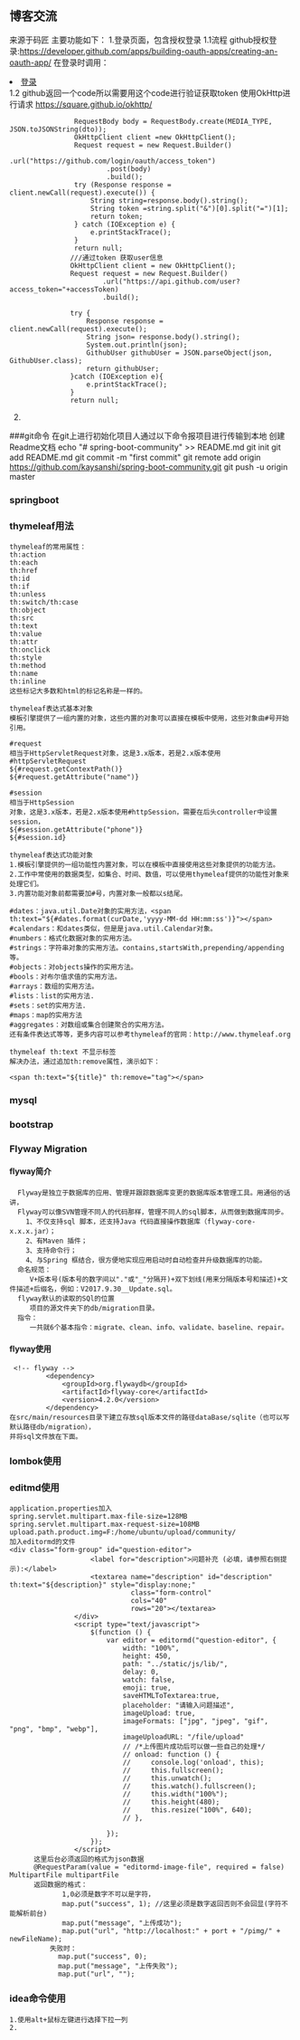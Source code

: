 ## 博客交流
来源于码匠
  主要功能如下：
    1.登录页面，包含授权登录
        1.1流程
        github授权登录:https://developer.github.com/apps/building-oauth-apps/creating-an-oauth-app/
        在登录时调用：
            <li><a href="https://github.com/login/oauth/authorize?client_id=7ca29fa415327edbec6c&redirect_uri=http://localhost:8081/callback&scope=user&state=1">登录</a></li>
        1.2 github返回一个code所以需要用这个code进行验证获取token
            使用OkHttp进行请求 https://square.github.io/okhttp/

                    RequestBody body = RequestBody.create(MEDIA_TYPE, JSON.toJSONString(dto));
                    OkHttpClient client =new OkHttpClient();
                    Request request = new Request.Builder()
                            .url("https://github.com/login/oauth/access_token")
                            .post(body)
                            .build();
                    try (Response response = client.newCall(request).execute()) {
                        String string=response.body().string();
                        String token =string.split("&")[0].split("=")[1];
                        return token;
                    } catch (IOException e) {
                        e.printStackTrace();
                    }
                    return null;
                   ///通过token 获取user信息
                   OkHttpClient client = new OkHttpClient();
                   Request request = new Request.Builder()
                           .url("https://api.github.com/user?access_token="+accessToken)
                           .build();
                    
                   try {
                       Response response = client.newCall(request).execute();
                       String json= response.body().string();
                       System.out.println(json);
                       GithubUser githubUser = JSON.parseObject(json, GithubUser.class);
                       return githubUser;
                   }catch (IOException e){
                       e.printStackTrace();
                   }
                   return null;
                  
    
   2.
###git命令
在git上进行初始化项目人通过以下命令报项目进行传输到本地
    创建Readme文档
echo "# spring-boot-community" >> README.md
git init
git add README.md
git commit -m "first commit"
git remote add origin https://github.com/kaysanshi/spring-boot-community.git
git push -u origin master
### springboot
### thymeleaf用法
    thymeleaf的常用属性：
    th:action
    th:each
    th:href
    th:id
    th:if
    th:unless
    th:switch/th:case
    th:object
    th:src
    th:text
    th:value
    th:attr
    th:onclick
    th:style
    th:method
    th:name
    th:inline
    这些标记大多数和html的标记名称是一样的。
    
    thymeleaf表达式基本对象
    模板引擎提供了一组内置的对象，这些内置的对象可以直接在模板中使用，这些对象由#号开始引用。
    
    #request
    相当于HttpServletRequest对象，这是3.x版本，若是2.x版本使用#httpServletRequest
    ${#request.getContextPath()}
    ${#request.getAttribute("name")}
    
    #session
    相当于HttpSession
    对象，这是3.x版本，若是2.x版本使用#httpSession，需要在后头controller中设置session，
    ${#session.getAttribute("phone")}
    ${#session.id}
    
    thymeleaf表达式功能对象
    1.模板引擎提供的一组功能性内置对象，可以在模板中直接使用这些对象提供的功能方法。
    2.工作中常使用的数据类型，如集合、时间、数值，可以使用thymeleaf提供的功能性对象来处理它们。
    3.内置功能对象前都需要加#号，内置对象一般都以s结尾。
    
    #dates：java.util.Date对象的实用方法，<span th:text="${#dates.format(curDate,'yyyy-MM-dd HH:mm:ss')}"></span>
    #calendars：和dates类似，但是是java.util.Calendar对象。
    #numbers：格式化数据对象的实用方法。
    #strings：字符串对象的实用方法。contains,startsWith,prepending/appending等。
    #objects：对objects操作的实用方法。
    #bools：对布尔值求值的实用方法。
    #arrays：数组的实用方法。
    #lists：list的实用方法.
    #sets：set的实用方法.
    #maps：map的实用方法
    #aggregates：对数组或集合创建聚合的实用方法。
    还有条件表达式等等，更多内容可以参考thymeleaf的官网：http://www.thymeleaf.org
    
    thymeleaf th:text 不显示标签
    解决办法，通过追加th:remove属性，演示如下：
    
    <span th:text="${title}" th:remove="tag"></span>
### mysql
### bootstrap

### Flyway Migration
     
 #### flyway简介
      Flyway是独立于数据库的应用、管理并跟踪数据库变更的数据库版本管理工具。用通俗的话讲，
      Flyway可以像SVN管理不同人的代码那样，管理不同人的sql脚本，从而做到数据库同步。 
        1、不仅支持sql 脚本，还支持Java 代码直接操作数据库（flyway-core-x.x.x.jar）；
        2、有Maven 插件；
        3、支持命令行；
        4、与Spring 框结合，很方便地实现应用启动时自动检查并升级数据库的功能。
      命名规范：
         V+版本号(版本号的数字间以"."或"_"分隔开)+双下划线(用来分隔版本号和描述)+文件描述+后缀名，例如：V2017.9.30__Update.sql。
      flyway默认的读取的SQl的位置
         项目的源文件夹下的db/migration目录。
      指令：
         一共就6个基本指令：migrate、clean、info、validate、baseline、repair。   
 #### flyway使用
     <!-- flyway -->
             <dependency>
                 <groupId>org.flywaydb</groupId>
                 <artifactId>flyway-core</artifactId>
                 <version>4.2.0</version>
             </dependency>
    在src/main/resources目录下建立存放sql版本文件的路径dataBase/sqlite（也可以写默认路径db/migration），
    并将sql文件放在下面。
### lombok使用
    
### editmd使用
    application.properties加入
    spring.servlet.multipart.max-file-size=128MB
    spring.servlet.multipart.max-request-size=108MB
    upload.path.product.img=F:/home/ubuntu/upload/community/
    加入editormd的文件
    <div class="form-group" id="question-editor">
                        <label for="description">问题补充 (必填，请参照右侧提示):</label>
                        <textarea name="description" id="description" th:text="${description}" style="display:none;"
                                  class="form-control"
                                  cols="40"
                                  rows="20"></textarea>
                    </div>
                    <script type="text/javascript">
                        $(function () {
                            var editor = editormd("question-editor", {
                                width: "100%",
                                height: 450,
                                path: "../static/js/lib/",
                                delay: 0,
                                watch: false,
                                emoji: true,
                                saveHTMLToTextarea:true,
                                placeholder: "请输入问题描述",
                                imageUpload: true,
                                imageFormats: ["jpg", "jpeg", "gif", "png", "bmp", "webp"],
                                imageUploadURL: "/file/upload"
                                // /*上传图片成功后可以做一些自己的处理*/
                                // onload: function () {
                                //     console.log('onload', this);
                                //     this.fullscreen();
                                //     this.unwatch();
                                //     this.watch().fullscreen();
                                //     this.width("100%");
                                //     this.height(480);
                                //     this.resize("100%", 640);
                                // },
    
                            });
                        });
                    </script>
          这里后台必须返回的格式为json数据
          @RequestParam(value = "editormd-image-file", required = false) MultipartFile multipartFile
          返回数据的格式：
                 1,0必须是数字不可以是字符，
                 map.put("success", 1); //这里必须是数字返回否则不会回显(字符不能解析前台)
                 map.put("message", "上传成功");
                 map.put("url", "http://localhost:" + port + "/pimg/" + newFileName);
              失败时：
                map.put("success", 0);
                map.put("message", "上传失败");
                map.put("url", "");
### idea命令使用
    1.使用alt+鼠标左键进行选择下拉一列
    2.